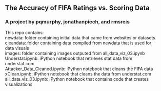 <h2>The Accuracy of FIFA Ratings vs. Scoring Data</h2>
<h3>A project by pqmurphy, jonathanpiech, and rmsreis</h3>


<p>This repo contains:<br>
  newdata: folder containing initial data that came from websites or datasets.<br>
  cleandata: folder containing data compiled from newdata that is used for data visuals<br>
  images: folder containing images outputed from all_data_viz_03.ipynb<br>
  Understat.ipynb: iPython notebook that retrieves stat data from understat.com<br>
  Attacker_Data_Cleaned.ipynb: iPython notebook that cleans the FIFA data<br>
  xClean.ipynb: iPython notebook that cleans the data from understat.com<br>
  all_data_viz_03.ipynb: iPython notebook that contains code that creates visualizations</p>
  
